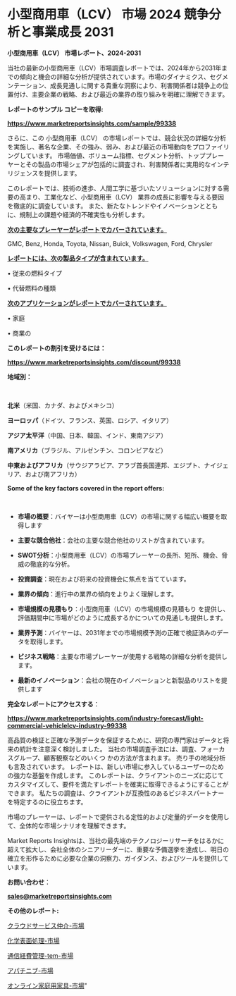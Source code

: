 # 小型商用車（LCV） 市場 2024 競争分析と事業成長 2031

<strong>小型商用車（LCV） 市場レポート、2024-2031</strong>

当社の最新の小型商用車（LCV）市場調査レポートでは、2024年から2031年までの傾向と機会の詳細な分析が提供されています。市場のダイナミクス、セグメンテーション、成長見通しに関する貴重な洞察により、利害関係者は競争上の位置付け、主要企業の戦略、および最近の業界の取り組みを明確に理解できます。



<strong>レポートのサンプル コピーを取得:</strong> <a href=https://www.marketreportsinsights.com/sample/99338>

<strong><u>https://www.marketreportsinsights.com/sample/99338</u></strong></a>

さらに、この 小型商用車（LCV） の市場レポートでは、競合状況の詳細な分析を実施し、著名な企業、その強み、弱み、および最近の市場動向をプロファイリングしています。 市場価値、ボリューム指標、セグメント分析、トッププレーヤーとその製品の市場シェアが包括的に調査され、利害関係者に実用的なインテリジェンスを提供します。

このレポートでは、技術の進歩、人間工学に基づいたソリューションに対する需要の高まり、工業化など、小型商用車（LCV） 業界の成長に影響を与える要因を徹底的に調査しています。 また、新たなトレンドやイノベーションとともに、規制上の課題や経済的不確実性も分析します。



<strong><u>次の主要なプレーヤーがレポートでカバーされています。</u></strong>

GMC, Benz, Honda, Toyota, Nissan, Buick, Volkswagen, Ford, Chrysler



<strong><u><b>レポートには、次の製品タイプが含まれています。</b></u></strong>

• 従来の燃料タイプ

• 代替燃料の種類



<strong><u><b>次のアプリケーションがレポートでカバーされています。</b></u></strong>

• 家庭

• 商業の



<strong><b>このレポートの割引を受けるには：</b></strong>

<a href=https://www.marketreportsinsights.com/discount/99338>

<strong><u>https://www.marketreportsinsights.com/discount/99338</u></strong></a>



<strong>地域別：</strong>

<strong> </strong>



<strong>北米</strong>（米国、カナダ、およびメキシコ）



<strong>ヨーロッパ</strong>（ドイツ、フランス、英国、ロシア、イタリア）



<strong>アジア太平洋</strong>（中国、日本、韓国、インド、東南アジア）



<strong>南アメリカ</strong>（ブラジル、アルゼンチン、コロンビアなど）



<strong>中東およびアフリカ</strong>（サウジアラビア、アラブ首長国連邦、エジプト、ナイジェリア、および南アフリカ）



<strong>Some of the key factors covered in the report offers:</strong>

<strong> </strong>
<ul>
  <li>

<strong>市場の概要</strong>：バイヤーは小型商用車（LCV）の市場に関する幅広い概要を取得します</li>
  <li>

<strong>主要な競合他社</strong>：会社の主要な競合他社のリストが含まれています。</li>
  <li>

<strong>SWOT分析</strong>：小型商用車（LCV）の市場プレーヤーの長所、短所、機会、脅威の徹底的な分析。</li>
  <li>

<strong>投資調査</strong>：現在および将来の投資機会に焦点を当てています。</li>
  <li>

<strong>業界の傾向</strong>：進行中の業界の傾向をよりよく理解します。</li>
  <li>

<strong>市場規模の見積もり</strong>：小型商用車（LCV）の市場規模の見積もり を提供し、評価期間中に市場がどのように成長するかについての見通しも提供します。</li>
  <li>

<strong>業界予測</strong>：バイヤーは、2031年までの市場規模予測の正確で検証済みのデータを取得します。</li>
  <li>

<strong>ビジネス戦略</strong>：主要な市場プレーヤーが使用する戦略の詳細な分析を提供します。</li>
  <li>

<strong>最新のイノベーション</strong>：会社の現在のイノベーションと新製品のリストを提供します</li>
</ul>


<strong>完全なレポートにアクセスする</strong>：

<a href=https://www.marketreportsinsights.com/industry-forecast/light-commercial-vehiclelcv-industry-99338>

<strong><u>https://www.marketreportsinsights.com/industry-forecast/light-commercial-vehiclelcv-industry-99338</u></strong></a>

高品質の検証と正確な予測データを保証するために、研究の専門家はデータと将来の統計を注意深く検討しました。 当社の市場調査手法には、調査、フォーカスグループ、顧客観察などのいくつ かの方法が含まれます。 売り手の地域分析も言及されています。 レポートは、新しい市場に参入しているユーザーのための強力な基盤を作成します。 このレポートは、クライアントのニーズに応じてカスタマイズして、要件を満たすレポートを確実に取得できるようにすることができます。 私たちの調査は、クライアントが互換性のあるビジネスパートナーを特定するのに役立ちます。

市場のプレーヤーは、レポートで提供される定性的および定量的データを使用して、全体的な市場シナリオを理解できます。

Market Reports Insightsは、当社の最先端のテクノロジーリサーチをはるかに超えて拡大し、会社全体のシニアリーダーに、重要な予備選挙を達成し、明日の確立を形作るために必要な企業の洞察力、ガイダンス、およびツールを提供しています。



<strong><b>お問い合わせ</b></strong>：

<a href=mailto:sales@marketreportsinsights.com>

<strong><u>sales@marketreportsinsights.com</u></strong></a>



<strong>その他のレポート:</strong>

<a href=https://www.linkedin.com/pulse/クラウドサービス仲介-市場-2023-収益と成長ドライバー-2030-analytics-achievers-24-analysis-raajf/>クラウドサービス仲介-市場</a>

<a href=https://www.linkedin.com/pulse/化学表面処理-市場-2023-総合分析と事業成長戦略-2030-analytics-achievers-24-analysis-kjryf/>化学表面処理-市場</a>

<a href=https://www.linkedin.com/pulse/通信経費管理-tem-市場-2023-競争分析と事業成長-2030-data-dive-discoveries-24-analysis-ppuef/>通信経費管理-tem-市場</a>

<a href=https://www.linkedin.com/pulse/アパチニブ-市場-2023-収益と成長ドライバー-2030-trend-tracking-toolbox-24-analysis-4piaf/>アパチニブ-市場</a>

<a href=https://www.linkedin.com/pulse/オンライン家庭用家具-市場-2023-年のダイナミクスとビジネストレンド-dhu6f/>オンライン家庭用家具-市場</a>"
